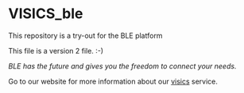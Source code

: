 # VISICS_ble
This repository is a try-out for the BLE platform

This file is a version 2 file. :-)

*BLE has the future and gives you the freedom to connect your needs.*

Go to our website for more information about our [visics](https://www.visics.eu) service.

